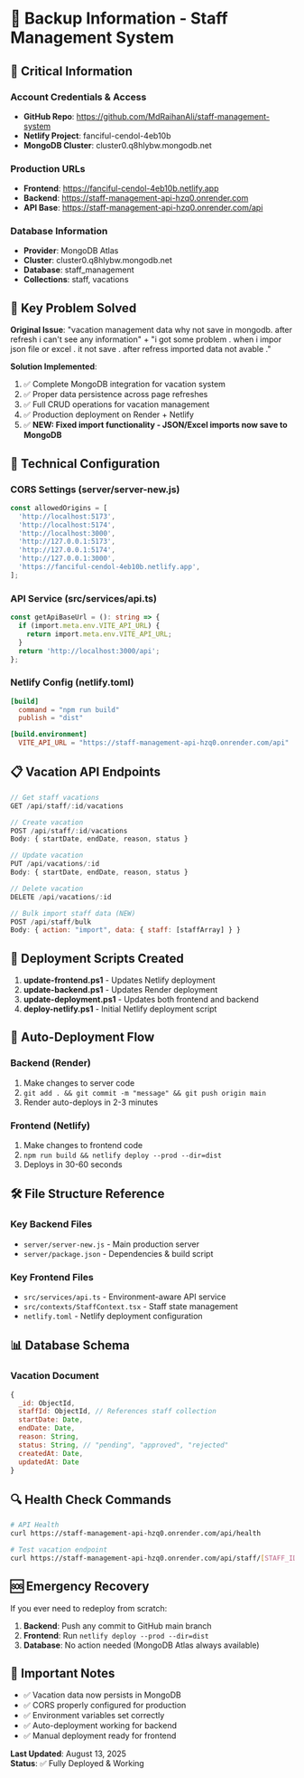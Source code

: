 # 💾 Backup Information - Staff Management System

## 🔑 Critical Information

### **Account Credentials & Access**
- **GitHub Repo**: https://github.com/MdRaihanAli/staff-management-system
- **Netlify Project**: fanciful-cendol-4eb10b
- **MongoDB Cluster**: cluster0.q8hlybw.mongodb.net

### **Production URLs**
- **Frontend**: https://fanciful-cendol-4eb10b.netlify.app
- **Backend**: https://staff-management-api-hzq0.onrender.com
- **API Base**: https://staff-management-api-hzq0.onrender.com/api

### **Database Information**
- **Provider**: MongoDB Atlas
- **Cluster**: cluster0.q8hlybw.mongodb.net
- **Database**: staff_management
- **Collections**: staff, vacations

## 🎯 Key Problem Solved

**Original Issue**: "vacation management data why not save in mongodb. after refresh i can't see any information" + "i got some problem . when i impor json file or excel . it not save . after refress imported data not avable ."

**Solution Implemented**:
1. ✅ Complete MongoDB integration for vacation system
2. ✅ Proper data persistence across page refreshes
3. ✅ Full CRUD operations for vacation management
4. ✅ Production deployment on Render + Netlify
5. ✅ **NEW: Fixed import functionality - JSON/Excel imports now save to MongoDB**

## 🔧 Technical Configuration

### **CORS Settings** (server/server-new.js)
```javascript
const allowedOrigins = [
  'http://localhost:5173',
  'http://localhost:5174',
  'http://localhost:3000',
  'http://127.0.0.1:5173',
  'http://127.0.0.1:5174',
  'http://127.0.0.1:3000',
  'https://fanciful-cendol-4eb10b.netlify.app',
];
```

### **API Service** (src/services/api.ts)
```typescript
const getApiBaseUrl = (): string => {
  if (import.meta.env.VITE_API_URL) {
    return import.meta.env.VITE_API_URL;
  }
  return 'http://localhost:3000/api';
};
```

### **Netlify Config** (netlify.toml)
```toml
[build]
  command = "npm run build"
  publish = "dist"

[build.environment]
  VITE_API_URL = "https://staff-management-api-hzq0.onrender.com/api"
```

## 📋 Vacation API Endpoints

```javascript
// Get staff vacations
GET /api/staff/:id/vacations

// Create vacation
POST /api/staff/:id/vacations
Body: { startDate, endDate, reason, status }

// Update vacation  
PUT /api/vacations/:id
Body: { startDate, endDate, reason, status }

// Delete vacation
DELETE /api/vacations/:id

// Bulk import staff data (NEW)
POST /api/staff/bulk
Body: { action: "import", data: { staff: [staffArray] } }
```

## 🚀 Deployment Scripts Created

1. **update-frontend.ps1** - Updates Netlify deployment
2. **update-backend.ps1** - Updates Render deployment  
3. **update-deployment.ps1** - Updates both frontend and backend
4. **deploy-netlify.ps1** - Initial Netlify deployment script

## 🔄 Auto-Deployment Flow

### **Backend (Render)**
1. Make changes to server code
2. `git add . && git commit -m "message" && git push origin main`
3. Render auto-deploys in 2-3 minutes

### **Frontend (Netlify)**  
1. Make changes to frontend code
2. `npm run build && netlify deploy --prod --dir=dist`
3. Deploys in 30-60 seconds

## 🛠️ File Structure Reference

### **Key Backend Files**
- `server/server-new.js` - Main production server
- `server/package.json` - Dependencies & build script

### **Key Frontend Files**
- `src/services/api.ts` - Environment-aware API service
- `src/contexts/StaffContext.tsx` - Staff state management
- `netlify.toml` - Netlify deployment configuration

## 📊 Database Schema

### **Vacation Document**
```javascript
{
  _id: ObjectId,
  staffId: ObjectId, // References staff collection
  startDate: Date,
  endDate: Date, 
  reason: String,
  status: String, // "pending", "approved", "rejected"
  createdAt: Date,
  updatedAt: Date
}
```

## 🔍 Health Check Commands

```bash
# API Health
curl https://staff-management-api-hzq0.onrender.com/api/health

# Test vacation endpoint
curl https://staff-management-api-hzq0.onrender.com/api/staff/[STAFF_ID]/vacations
```

## 🆘 Emergency Recovery

If you ever need to redeploy from scratch:

1. **Backend**: Push any commit to GitHub main branch
2. **Frontend**: Run `netlify deploy --prod --dir=dist` 
3. **Database**: No action needed (MongoDB Atlas always available)

## 📝 Important Notes

- ✅ Vacation data now persists in MongoDB
- ✅ CORS properly configured for production
- ✅ Environment variables set correctly
- ✅ Auto-deployment working for backend
- ✅ Manual deployment ready for frontend

**Last Updated**: August 13, 2025  
**Status**: ✅ Fully Deployed & Working
